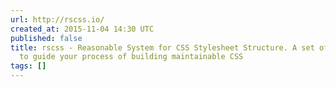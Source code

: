 ```yaml
---
url: http://rscss.io/
created_at: 2015-11-04 14:30 UTC
published: false
title: rscss - Reasonable System for CSS Stylesheet Structure. A set of simple ideas
  to guide your process of building maintainable CSS
tags: []
---
```



